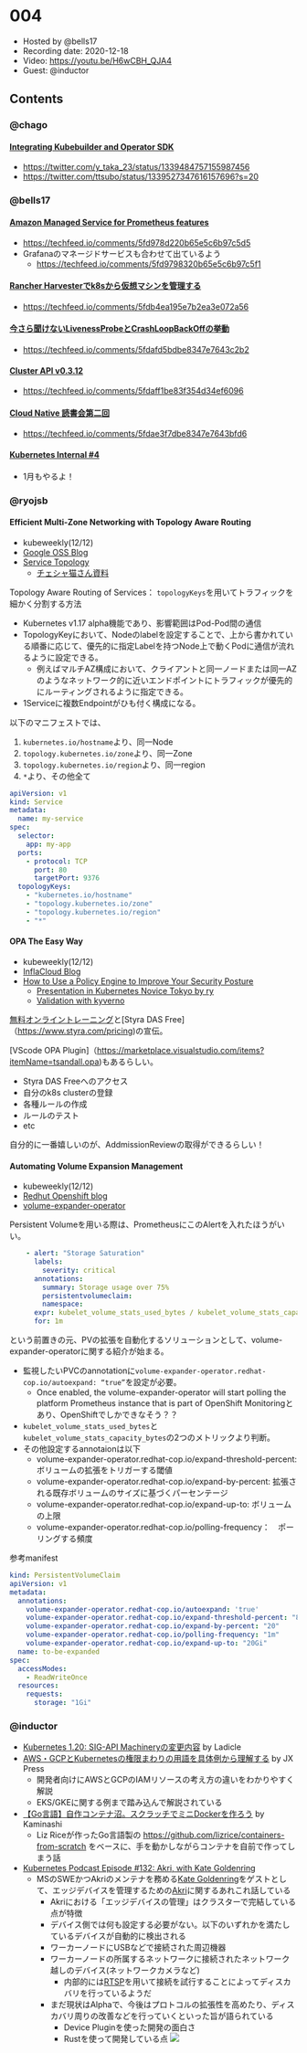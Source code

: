 # 004

- Hosted by @bells17
- Recording date: 2020-12-18
- Video: https://youtu.be/H6wCBH_QJA4
- Guest: @inductor

## Contents

### @chago

#### [Integrating Kubebuilder and Operator SDK](https://github.com/kubernetes-sigs/kubebuilder/blob/master/designs/integrating-kubebuilder-and-osdk.md)

- https://twitter.com/y_taka_23/status/1339484757155987456
- https://twitter.com/ttsubo/status/1339527347616157696?s=20


### @bells17

#### [Amazon Managed Service for Prometheus features](https://aws.amazon.com/jp/grafana/)

- https://techfeed.io/comments/5fd978d220b65e5c6b97c5d5
- Grafanaのマネージドサービスも合わせて出ているよう
  - https://techfeed.io/comments/5fd9798320b65e5c6b97c5f1

#### [Rancher Harvesterでk8sから仮想マシンを管理する](https://note.com/ryoma_0923/n/n5dc18f50545a)

- https://techfeed.io/comments/5fdb4ea195e7b2ea3e072a56

#### [今さら聞けないLivenessProbeとCrashLoopBackOffの挙動](https://qiita.com/shmurata/items/01109ae1a5a949e7b8e7)

- https://techfeed.io/comments/5fdafd5bdbe8347e7643c2b2

#### [Cluster API v0.3.12](https://github.com/kubernetes-sigs/cluster-api/releases/tag/v0.3.12)

- https://techfeed.io/comments/5fdaff1be83f354d34ef6096

#### [Cloud Native 読書会第二回](https://docs.google.com/document/d/1beh1cRxaU-Qnu_SS574ANH7-q1aH9gFx3YKs3deND18/edit#)

- https://techfeed.io/comments/5fdae3f7dbe8347e7643bfd6

#### [Kubernetes Internal #4](https://k8sinternal.connpass.com/event/199410)

- 1月もやるよ！

### @ryojsb

#### Efficient Multi-Zone Networking with Topology Aware Routing

- kubeweekly(12/12)
- [Google OSS Blog](https://opensource.googleblog.com/2020/11/kubernetes-efficient-multi-zone.html)
- [Service Topology](https://kubernetes.io/docs/concepts/services-networking/service-topology/)
  - [チェシャ猫さん資料](https://speakerdeck.com/ytaka23/jaws-container-sig-16th)

Topology Aware Routing of Services： `topologyKeys`を用いてトラフィックを細かく分割する方法
  
- Kubernetes v1.17 alpha機能であり、影響範囲はPod-Pod間の通信
- TopologyKeyにおいて、Nodeのlabelを設定することで、上から書かれている順番に応じて、優先的に指定Labelを持つNode上で動くPodに通信が流れるように設定できる。
  - 例えばマルチAZ構成において、クライアントと同一ノードまたは同一AZのようなネットワーク的に近いエンドポイントにトラフィックが優先的にルーティングされるように指定できる。
- 1Serviceに複数Endpointがひも付く構成になる。

以下のマニフェストでは、
1. `kubernetes.io/hostname`より、同一Node
2. `topology.kubernetes.io/zone`より、同一Zone
3. `topology.kubernetes.io/region`より、同一region
4. `*`より、その他全て

```yaml
apiVersion: v1
kind: Service
metadata:
  name: my-service
spec:
  selector:
    app: my-app
  ports:
    - protocol: TCP
      port: 80
      targetPort: 9376
  topologyKeys:
    - "kubernetes.io/hostname"
    - "topology.kubernetes.io/zone"
    - "topology.kubernetes.io/region"
    - "*"
```

#### OPA The Easy Way
- kubeweekly(12/12)
- [InflaCloud Blog](https://www.infracloud.io/blogs/opa-the-easy-way-featuring-styra-das/)
- [How to Use a Policy Engine to Improve Your Security Posture](https://nirmata.com/2020/12/05/how-to-use-a-policy-engine-to-improve-your-security-posture/)
  - [Presentation in Kubernetes Novice Tokyo by ry](https://speakerdeck.com/ry/policy-managershi-sitemita)
  - [Validation with kyverno](https://ryo-xjsbx.hatenablog.com/entry/kyverno)

[無料オンライントレーニング](https://academy.styra.com/)と[Styra DAS Free]（https://www.styra.com/pricing)の宣伝。

[VScode OPA Plugin]（https://marketplace.visualstudio.com/items?itemName=tsandall.opa)もあるらしい。

- Styra DAS Freeへのアクセス
- 自分のk8s clusterの登録
- 各種ルールの作成
- ルールのテスト
- etc

自分的に一番嬉しいのが、AddmissionReviewの取得ができるらしい！


#### Automating Volume Expansion Management
- kubeweekly(12/12)
- [Redhut Openshift blog](https://www.openshift.com/blog/automating-volume-expansion-management-an-operator-based-approach)
- [volume-expander-operator](https://github.com/redhat-cop/volume-expander-operator)

Persistent Volumeを用いる際は、PrometheusにこのAlertを入れたほうがいい。

```yaml
    - alert: "Storage Saturation"
      labels:
        severity: critical
      annotations:
        summary: Storage usage over 75%
        persistentvolumeclaim: 
        namespace: 
      expr: kubelet_volume_stats_used_bytes / kubelet_volume_stats_capacity_bytes > 0.75
      for: 1m
 ```

という前置きの元、PVの拡張を自動化するソリューションとして、volume-expander-operatorに関する紹介が始まる。

- 監視したいPVCのannotationに`volume-expander-operator.redhat-cop.io/autoexpand: “true”`を設定が必要。
  - Once enabled, the volume-expander-operator will start polling the platform Prometheus instance that is part of OpenShift Monitoringとあり、OpenShiftでしかできなそう？？
- `kubelet_volume_stats_used_bytes`と`kubelet_volume_stats_capacity_bytes`の2つのメトリックより判断。
- その他設定するannotaionは以下
  - volume-expander-operator.redhat-c​​op.io/expand-threshold-percent: ボリュームの拡張をトリガーする閾値
  - volume-expander-operator.redhat-c​​op.io/expand-by-percent: 拡張される既存ボリュームのサイズに基づくパーセンテージ
  - volume-expander-operator.redhat-c​​op.io/expand-up-to: ボリュームの上限
  - volume-expander-operator.redhat-c​​op.io/polling-frequency：　ポーリングする頻度

参考manifest

```yaml
kind: PersistentVolumeClaim
apiVersion: v1
metadata:
  annotations:
    volume-expander-operator.redhat-cop.io/autoexpand: 'true'
    volume-expander-operator.redhat-cop.io/expand-threshold-percent: "85"
    volume-expander-operator.redhat-cop.io/expand-by-percent: "20"
    volume-expander-operator.redhat-cop.io/polling-frequency: "1m"
    volume-expander-operator.redhat-cop.io/expand-up-to: "20Gi"
  name: to-be-expanded
spec:
  accessModes:
    - ReadWriteOnce
  resources:
    requests:
      storage: "1Gi"
```

### @inductor

- [Kubernetes 1.20: SIG-API Machineryの変更内容](https://qiita.com/Ladicle/items/85d0ae2ddd4893ac4ca6) by Ladicle
- [AWS・GCPとKubernetesの権限まわりの用語を具体例から理解する](https://tech.jxpress.net/entry/terms-and-concepts-of-iam-for-aws-and-gcp-and-k8s) by JX Press
  - 開発者向けにAWSとGCPのIAMリソースの考え方の違いをわかりやすく解説
  - EKS/GKEに関する例まで踏み込んで解説されている
- [【Go言語】自作コンテナ沼。スクラッチでミニDockerを作ろう](https://kaminashi-developer.hatenablog.jp/entry/dive-into-swamp-container-scratch) by Kaminashi
  - Liz Riceが作ったGo言語製の https://github.com/lizrice/containers-from-scratch をベースに、手を動かしながらコンテナを自前で作ってしまう話
- [Kubernetes Podcast Episode #132: Akri, with Kate Goldenring](https://kubernetespodcast.com/episode/132-akri/)
  - MSのSWEかつAkriのメンテナを務める[Kate Goldenring](https://twitter.com/KateGoldenring)をゲストとして、エッジデバイスを管理するための[Akri](https://github.com/deislabs/akri)に関するあれこれ話している
    - Akriにおける「エッジデバイスの管理」はクラスターで完結している点が特徴
    - デバイス側では何も設定する必要がない。以下のいずれかを満たしているデバイスが自動的に検出される
    - ワーカーノードにUSBなどで接続された周辺機器
    - ワーカーノードの所属するネットワークに接続されたネットワーク越しのデバイス(ネットワークカメラなど)
      - 内部的には[RTSP](https://en.wikipedia.org/wiki/Real_Time_Streaming_Protocol)を用いて接続を試行することによってディスカバリを行っているようだ
    - まだ現状はAlphaで、今後はプロトコルの拡張性を高めたり、ディスカバリ周りの改善などを行っていくといった旨が語られている
      - Device Pluginを使った開発の面白さ
      - Rustを使って開発している点
![](https://github.com/deislabs/akri/blob/main/docs/media/akri-architecture.svg)
